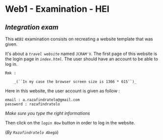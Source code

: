 # Web1 - Examination - HEI
## _Integration exam_

This _``WEB1``_ examination consists on recreating a  website template that was given.

It's about a _``travel website``_ named ``JCRAM'V``.
The first page of this website is the login page in _``index.html``_. The user should have an account to be able to log in.

``Rmk :``

        _(``In my case the browser screen size is 1366 * 615``)_


Here in this website, the user account is given as follow :

    email : a.razafindratelo@gmail.com
    password : razafindratelo
_Make sure you type the right informations_

Then click on the _``login Now``_ button in order to log in the website.



(_By ``Razafindratelo Abegà``_)


